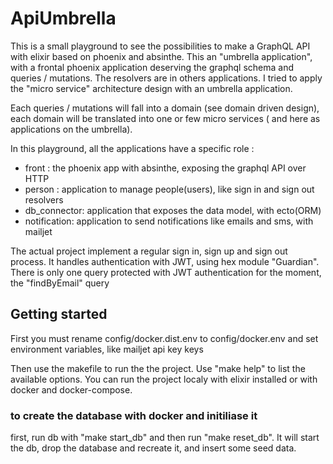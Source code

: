 # ApiUmbrella

This is a small playground to see the possibilities to make a GraphQL API with elixir based on phoenix and absinthe.
This an "umbrella application", with a frontal phoenix application deserving the graphql schema and queries / mutations.
The resolvers are in others applications.
I tried to apply the "micro service" architecture design with an umbrella application.

Each queries / mutations will fall into a domain (see domain driven design), each domain will be translated into one or few micro services ( and here as applications on the umbrella).

In this playground, all the applications have a specific role :

- front : the phoenix app with absinthe, exposing the graphql API over HTTP
- person : application to manage people(users), like sign in and sign out resolvers
- db_connector: application that exposes the data model, with ecto(ORM)
- notification: application to send notifications like emails and sms, with mailjet

The actual project implement a regular sign in, sign up and sign out process.
It handles authentication with JWT, using hex module "Guardian".
There is only one query protected with JWT authentication for the moment, the "findByEmail" query

## Getting started

First you must rename config/docker.dist.env to config/docker.env and set environment variables, like mailjet api key keys

Then use the makefile to run the the project.
Use "make help" to list the available options.
You can run the project localy with elixir installed or with docker and docker-compose.




### to create the database with docker and initiliase it
first, run db with "make start_db" and then run "make reset_db".
It will start the db, drop the database and recreate it, and insert some seed data. 
